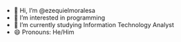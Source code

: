 - 👋 Hi, I’m @ezequielmoralesa
- 👀 I’m interested in programming
- 🌱 I’m currently studying Information Technology Analyst
- 😄 Pronouns: He/Him

<!---
ezequielmoralesa/ezequielmoralesa is a ✨ special ✨ repository because its `README.md` (this file) appears on your GitHub profile.
You can click the Preview link to take a look at your changes.
--->

